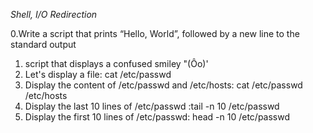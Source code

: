 *Shell, I/O Redirection*

0.Write a script that prints “Hello, World”, followed by a new line to the standard output
1. script that displays a confused smiley "(Ôo)'
2. Let's display a file: cat /etc/passwd
3. Display the content of /etc/passwd and /etc/hosts: cat /etc/passwd /etc/hosts
4. Display the last 10 lines of /etc/passwd :tail -n 10 /etc/passwd
5. Display the first 10 lines of /etc/passwd: head -n 10 /etc/passwd
